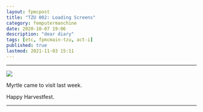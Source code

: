 ```yaml
---
layout: fpmcpost
title: "TZU 002: Loading Screens"
category: femputermanchine
date: 2020-10-07 19:06
description: "dear diary"
tags: [etc, fpmcmain-tzu, act-i]
published: true
lastmod: 2021-11-03 15:11
---
```

[//]: # ( 10/07/20  -added)
[//]: # ( 10/15/21  -linkout removed)
[//]: # ( 11/03/21  -title added)

*****

<img src="{{ site.url }}/assets/img/IMG_20201007_133430557.jpg" />


Myrtle came to visit last week.

Happy Harvestfest.

*****
